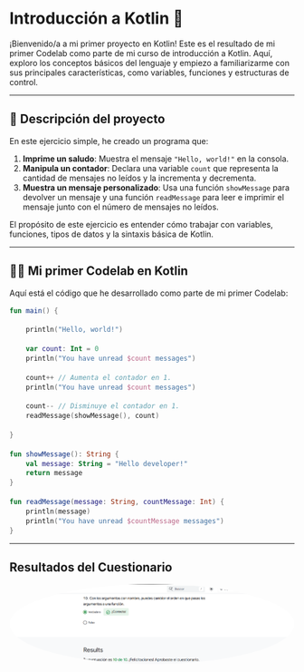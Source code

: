 # Introducción a Kotlin 🚀

¡Bienvenido/a a mi primer proyecto en Kotlin! Este es el resultado de mi primer Codelab como parte de mi curso de introducción a Kotlin. Aquí, exploro los conceptos básicos del lenguaje y empiezo a familiarizarme con sus principales características, como variables, funciones y estructuras de control.

---

## 📝 Descripción del proyecto

En este ejercicio simple, he creado un programa que:

1. **Imprime un saludo**: Muestra el mensaje `"Hello, world!"` en la consola.
2. **Manipula un contador**: Declara una variable `count` que representa la cantidad de mensajes no leídos y la incrementa y decrementa.
3. **Muestra un mensaje personalizado**: Usa una función `showMessage` para devolver un mensaje y una función `readMessage` para leer e imprimir el mensaje junto con el número de mensajes no leídos.

El propósito de este ejercicio es entender cómo trabajar con variables, funciones, tipos de datos y la sintaxis básica de Kotlin.

---

## 🧑‍💻 Mi primer Codelab en Kotlin

Aquí está el código que he desarrollado como parte de mi primer Codelab:

```kotlin
fun main() {

    println("Hello, world!")

    var count: Int = 0
    println("You have unread $count messages")

    count++ // Aumenta el contador en 1.
    println("You have unread $count messages")

    count-- // Disminuye el contador en 1.
    readMessage(showMessage(), count)

}

fun showMessage(): String {
    val message: String = "Hello developer!"
    return message
}

fun readMessage(message: String, countMessage: Int) {
    println(message)
    println("You have unread $countMessage messages")
}
```

---

## Resultados del Cuestionario

<p align="center">
<img src="./src/Cuestionario/Nota.PNG" alt="Nota del Cuestionario 1" width="900px" style="border-radius: 100%">
</p>

